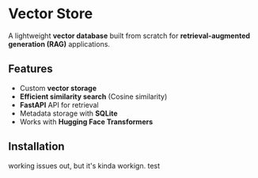# Vector Store

A lightweight **vector database** built from scratch for **retrieval-augmented generation (RAG)** applications.

## Features
- Custom **vector storage**
- **Efficient similarity search** (Cosine similarity)
- **FastAPI** API for retrieval
- Metadata storage with **SQLite**
- Works with **Hugging Face Transformers**

## Installation
working issues out, but it's kinda workign.
test